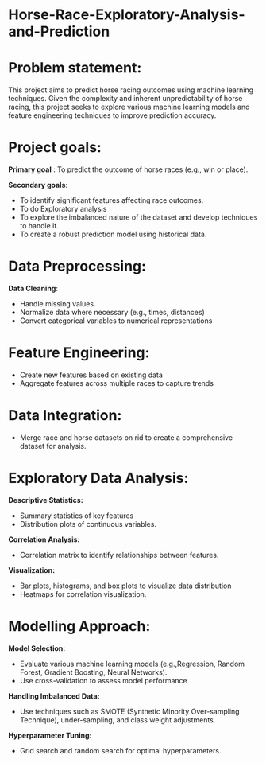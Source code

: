 # Horse-Race-Exploratory-Analysis-and-Prediction
# Problem statement:
This project aims to predict horse racing outcomes using machine learning techniques. Given the complexity and inherent unpredictability of horse racing, this project seeks to explore various machine learning models and feature engineering techniques to improve prediction accuracy.

# Project goals:

**Primary goal** : To predict the outcome of horse races (e.g., win or place).

**Secondary goals**:

 * To identify significant features affecting race outcomes.
 * To do Exploratory analysis
 * To explore the imbalanced nature of the dataset and develop techniques to handle it.
 * To create a robust prediction model using historical data.       

# Data Preprocessing:

**Data Cleaning**:
   * Handle missing values.
   * Normalize data where necessary (e.g., times, distances)
   * Convert categorical variables to numerical representations
            
# Feature Engineering:
  * Create new features based on existing data
  * Aggregate features across multiple races to capture trends
        
# Data Integration:
  * Merge race and horse datasets on rid to create a comprehensive dataset for analysis.

# Exploratory Data Analysis:
**Descriptive Statistics:**
  * Summary statistics of key features
  * Distribution plots of continuous variables.
    
**Correlation Analysis:**
  * Correlation matrix to identify relationships between features.
    
**Visualization:**
  * Bar plots, histograms, and box plots to visualize data distribution
  * Heatmaps for correlation visualization.

# Modelling Approach:
**Model Selection:**
  * Evaluate various machine learning models (e.g.,Regression, Random Forest, Gradient Boosting, Neural Networks).
  * Use cross-validation to assess model performance

**Handling Imbalanced Data:**
  * Use techniques such as SMOTE (Synthetic Minority Over-sampling Technique), under-sampling, and class weight adjustments.

**Hyperparameter Tuning:**
  * Grid search and random search for optimal hyperparameters.

    
